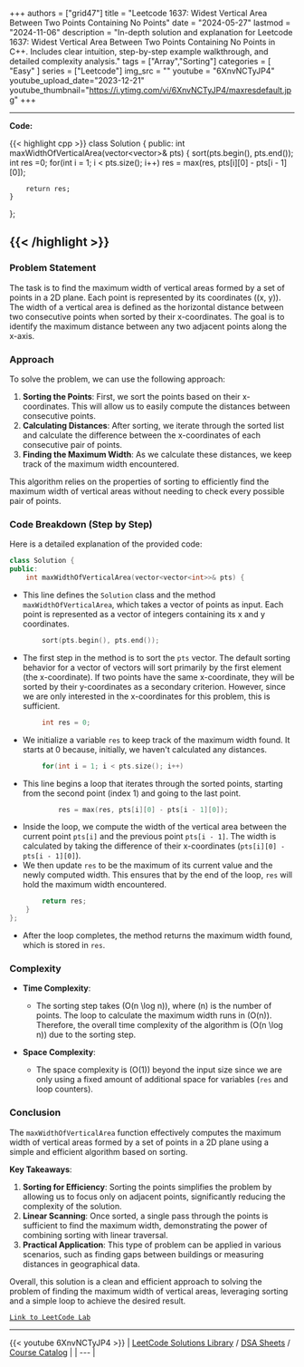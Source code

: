 
+++
authors = ["grid47"]
title = "Leetcode 1637: Widest Vertical Area Between Two Points Containing No Points"
date = "2024-05-27"
lastmod = "2024-11-06"
description = "In-depth solution and explanation for Leetcode 1637: Widest Vertical Area Between Two Points Containing No Points in C++. Includes clear intuition, step-by-step example walkthrough, and detailed complexity analysis."
tags = ["Array","Sorting"]
categories = [
    "Easy"
]
series = ["Leetcode"]
img_src = ""
youtube = "6XnvNCTyJP4"
youtube_upload_date="2023-12-21"
youtube_thumbnail="https://i.ytimg.com/vi/6XnvNCTyJP4/maxresdefault.jpg"
+++



---
**Code:**

{{< highlight cpp >}}
class Solution {
public:
    int maxWidthOfVerticalArea(vector<vector<int>>& pts) {
        sort(pts.begin(), pts.end());
        int res =0;
        for(int i = 1; i < pts.size(); i++)
            res = max(res, pts[i][0] - pts[i - 1][0]);
        
        return res;
    }
};

{{< /highlight >}}
---

### Problem Statement

The task is to find the maximum width of vertical areas formed by a set of points in a 2D plane. Each point is represented by its coordinates \((x, y)\). The width of a vertical area is defined as the horizontal distance between two consecutive points when sorted by their x-coordinates. The goal is to identify the maximum distance between any two adjacent points along the x-axis.

### Approach

To solve the problem, we can use the following approach:

1. **Sorting the Points**: First, we sort the points based on their x-coordinates. This will allow us to easily compute the distances between consecutive points.
2. **Calculating Distances**: After sorting, we iterate through the sorted list and calculate the difference between the x-coordinates of each consecutive pair of points.
3. **Finding the Maximum Width**: As we calculate these distances, we keep track of the maximum width encountered.

This algorithm relies on the properties of sorting to efficiently find the maximum width of vertical areas without needing to check every possible pair of points.

### Code Breakdown (Step by Step)

Here is a detailed explanation of the provided code:

```cpp
class Solution {
public:
    int maxWidthOfVerticalArea(vector<vector<int>>& pts) {
```
- This line defines the `Solution` class and the method `maxWidthOfVerticalArea`, which takes a vector of points as input. Each point is represented as a vector of integers containing its x and y coordinates.

```cpp
        sort(pts.begin(), pts.end());
```
- The first step in the method is to sort the `pts` vector. The default sorting behavior for a vector of vectors will sort primarily by the first element (the x-coordinate). If two points have the same x-coordinate, they will be sorted by their y-coordinates as a secondary criterion. However, since we are only interested in the x-coordinates for this problem, this is sufficient.

```cpp
        int res = 0;
```
- We initialize a variable `res` to keep track of the maximum width found. It starts at 0 because, initially, we haven't calculated any distances.

```cpp
        for(int i = 1; i < pts.size(); i++)
```
- This line begins a loop that iterates through the sorted points, starting from the second point (index 1) and going to the last point.

```cpp
            res = max(res, pts[i][0] - pts[i - 1][0]);
```
- Inside the loop, we compute the width of the vertical area between the current point `pts[i]` and the previous point `pts[i - 1]`. The width is calculated by taking the difference of their x-coordinates (`pts[i][0] - pts[i - 1][0]`). 
- We then update `res` to be the maximum of its current value and the newly computed width. This ensures that by the end of the loop, `res` will hold the maximum width encountered.

```cpp
        return res;
    }
};
```
- After the loop completes, the method returns the maximum width found, which is stored in `res`.

### Complexity

- **Time Complexity**:
    - The sorting step takes \(O(n \log n)\), where \(n\) is the number of points. The loop to calculate the maximum width runs in \(O(n)\). Therefore, the overall time complexity of the algorithm is \(O(n \log n)\) due to the sorting step.

- **Space Complexity**:
    - The space complexity is \(O(1)\) beyond the input size since we are only using a fixed amount of additional space for variables (`res` and loop counters).

### Conclusion

The `maxWidthOfVerticalArea` function effectively computes the maximum width of vertical areas formed by a set of points in a 2D plane using a simple and efficient algorithm based on sorting. 

**Key Takeaways**:
1. **Sorting for Efficiency**: Sorting the points simplifies the problem by allowing us to focus only on adjacent points, significantly reducing the complexity of the solution.
2. **Linear Scanning**: Once sorted, a single pass through the points is sufficient to find the maximum width, demonstrating the power of combining sorting with linear traversal.
3. **Practical Application**: This type of problem can be applied in various scenarios, such as finding gaps between buildings or measuring distances in geographical data.

Overall, this solution is a clean and efficient approach to solving the problem of finding the maximum width of vertical areas, leveraging sorting and a simple loop to achieve the desired result.

[`Link to LeetCode Lab`](https://leetcode.com/problems/widest-vertical-area-between-two-points-containing-no-points/description/)

---
{{< youtube 6XnvNCTyJP4 >}}
| [LeetCode Solutions Library](https://grid47.xyz/leetcode/) / [DSA Sheets](https://grid47.xyz/sheets/) / [Course Catalog](https://grid47.xyz/courses/) |
| --- |
